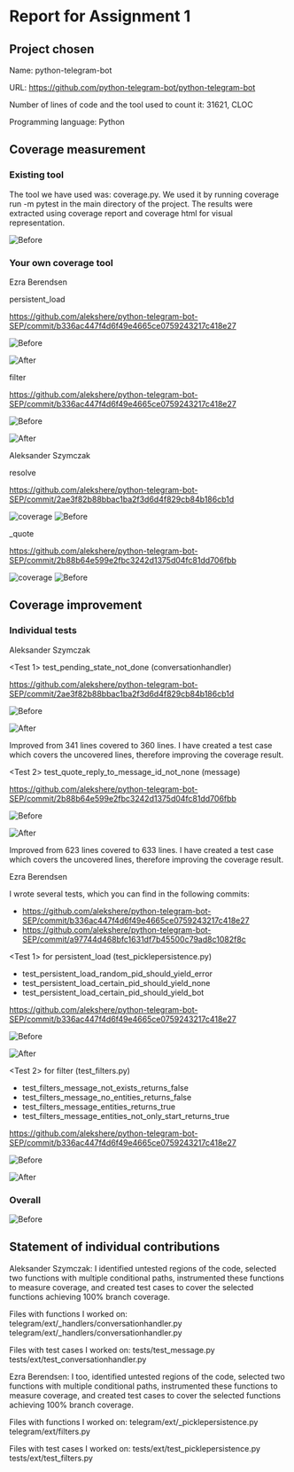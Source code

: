 # Report for Assignment 1

## Project chosen

Name: python-telegram-bot

URL: https://github.com/python-telegram-bot/python-telegram-bot

Number of lines of code and the tool used to count it: 31621, CLOC

Programming language: Python

## Coverage measurement

### Existing tool

The tool we have used was: coverage.py. We used it by running coverage run -m pytest in the main directory of the project. The results were extracted using coverage report and coverage html for visual representation.

![Before](og-total.jpg "Before")

### Your own coverage tool

Ezra Berendsen

persistent_load

https://github.com/alekshere/python-telegram-bot-SEP/commit/b336ac447f4d6f49e4665ce0759243217c418e27

![Before](ezra-persistent_load-fn-coverage.png "Before")

![After](ezra-persistent_load-fn-coverage-improvement.png "After")

filter

https://github.com/alekshere/python-telegram-bot-SEP/commit/b336ac447f4d6f49e4665ce0759243217c418e27

![Before](ezra-filter-fn-coverage.png "Before")

![After](ezra-filter-fn-coverage-improvement.png "After")

Aleksander Szymczak

resolve

https://github.com/alekshere/python-telegram-bot-SEP/commit/2ae3f82b88bbac1ba2f3d6d4f829cb84b186cb1d

![coverage](conversationhandler-resolve-instrumentation.jpg "coverage")
![Before](ezra-filter-fn-coverage.png "Before")

\_quote

https://github.com/alekshere/python-telegram-bot-SEP/commit/2b88b64e599e2fbc3242d1375d04fc81dd706fbb

![coverage](message-quote-instrumentation.jpg "coverage")
![Before](ezra-filter-fn-coverage.png "Before")

## Coverage improvement

### Individual tests

Aleksander Szymczak

<Test 1> test_pending_state_not_done (conversationhandler)

https://github.com/alekshere/python-telegram-bot-SEP/commit/2ae3f82b88bbac1ba2f3d6d4f829cb84b186cb1d

![Before](og-cov-conversationhandlerpy.jpg "Before")

![After](improved-cov-conversationhandlerpy.jpg "After")

Improved from 341 lines covered to 360 lines. I have created a test case which covers the uncovered lines, therefore improving the coverage result.

<Test 2> test_quote_reply_to_message_id_not_none (message)

https://github.com/alekshere/python-telegram-bot-SEP/commit/2b88b64e599e2fbc3242d1375d04fc81dd706fbb

![Before](og-cov-messagepy.jpg "Before")

![After](improved-cov-messagepy.jpg "After")

Improved from 623 lines covered to 633 lines. I have created a test case which covers the uncovered lines, therefore improving the coverage result.

Ezra Berendsen

I wrote several tests, which you can find in the following commits:

- https://github.com/alekshere/python-telegram-bot-SEP/commit/b336ac447f4d6f49e4665ce0759243217c418e27
- https://github.com/alekshere/python-telegram-bot-SEP/commit/a97744d468bfc1631df7b45500c79ad8c1082f8c

<Test 1> for persistent_load (test_picklepersistence.py)

- test_persistent_load_random_pid_should_yield_error
- test_persistent_load_certain_pid_should_yield_none
- test_persistent_load_certain_pid_should_yield_bot

https://github.com/alekshere/python-telegram-bot-SEP/commit/b336ac447f4d6f49e4665ce0759243217c418e27

![Before](ezra-persistent_load-fn-coverage.png "Before")

![After](ezra-persistent_load-fn-coverage-improvement.png "After")

<Test 2> for filter (test_filters.py)

- test_filters_message_not_exists_returns_false
- test_filters_message_no_entities_returns_false
- test_filters_message_entities_returns_true
- test_filters_message_entities_not_only_start_returns_true

https://github.com/alekshere/python-telegram-bot-SEP/commit/b336ac447f4d6f49e4665ce0759243217c418e27

![Before](ezra-filter-fn-coverage.png "Before")

![After](ezra-filter-fn-coverage-improvement.png "After")

### Overall

![Before](og-total.jpg "Before")

## Statement of individual contributions

Aleksander Szymczak:
I identified untested regions of the code, selected two functions with multiple conditional paths, instrumented these functions to measure coverage, and created test cases to cover the selected functions achieving 100% branch coverage.

Files with functions I worked on:
telegram/ext/\_handlers/conversationhandler.py
telegram/ext/\_handlers/conversationhandler.py

Files with test cases I worked on:
tests/test_message.py
tests/ext/test_conversationhandler.py

Ezra Berendsen:
I too, identified untested regions of the code, selected two functions with multiple conditional paths, instrumented these functions to measure coverage, and created test cases to cover the selected functions achieving 100% branch coverage.

Files with functions I worked on:
telegram/ext/\_picklepersistence.py
telegram/ext/filters.py

Files with test cases I worked on:
tests/ext/test_picklepersistence.py
tests/ext/test_filters.py
